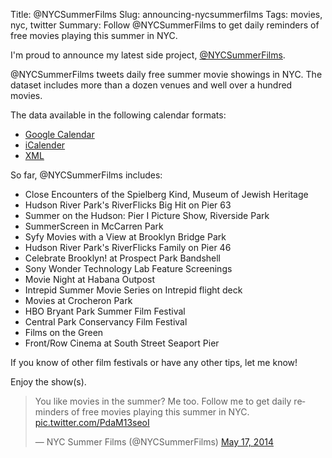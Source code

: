 Title: @NYCSummerFilms
Slug: announcing-nycsummerfilms
Tags: movies, nyc, twitter
Summary: Follow @NYCSummerFilms to get daily reminders of free movies playing this summer in NYC.

I'm proud to announce my latest side project, [@NYCSummerFilms](https://twitter.com/nycsummerfilms). 

@NYCSummerFilms tweets daily free summer movie showings in NYC. The dataset includes more than a dozen venues and well over a hundred movies.

The data available in the following calendar formats:

* [Google Calendar](http://hrfnk.tk/RWBH6u)
* [iCalender](http://hrfnk.tk/1n28wbQ)
* [XML](http://hrfnk.tk/RWBP5X)

So far, @NYCSummerFilms includes:

* Close Encounters of the Spielberg Kind, Museum of Jewish Heritage
* Hudson River Park's RiverFlicks Big Hit on Pier 63
* Summer on the Hudson: Pier I Picture Show, Riverside Park
* SummerScreen in McCarren Park
* Syfy Movies with a View at Brooklyn Bridge Park
* Hudson River Park's RiverFlicks Family on Pier 46
* Celebrate Brooklyn! at Prospect Park Bandshell
* Sony Wonder Technology Lab Feature Screenings
* Movie Night at Habana Outpost
* Intrepid Summer Movie Series on Intrepid flight deck
* Movies at Crocheron Park
* HBO Bryant Park Summer Film Festival
* Central Park Conservancy Film Festival
* Films on the Green
* Front/Row Cinema at South Street Seaport Pier

If you know of other film festivals or have any other tips, let me know!

Enjoy the show(s).

<blockquote class="twitter-tweet" lang="en"><p>You like movies in the summer? Me too. Follow me to get daily reminders of free movies playing this summer in NYC. <a href="http://t.co/PdaM13seoI">pic.twitter.com/PdaM13seoI</a></p>&mdash; NYC Summer Films (@NYCSummerFilms) <a href="https://twitter.com/NYCSummerFilms/statuses/467752382022303744">May 17, 2014</a></blockquote>
<script async src="//platform.twitter.com/widgets.js" charset="utf-8"></script>
